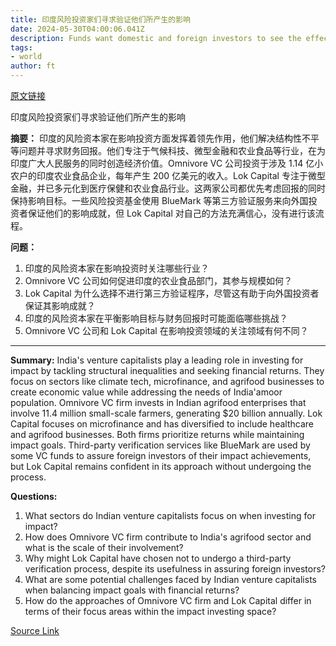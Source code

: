 ```yaml
---
title: 印度风险投资家们寻求验证他们所产生的影响
date: 2024-05-30T04:00:06.041Z
description: Funds want domestic and foreign investors to see the effects of backing climate tech, microfinance and agrifood businesses
tags: 
- world
author: ft
---
```


[原文链接](https://ft.com/content/aaf750c7-4348-435f-b138-a23d67e478b7)

印度风险投资家们寻求验证他们所产生的影响

**摘要：**
印度的风险资本家在影响投资方面发挥着领先作用，他们解决结构性不平等问题并寻求财务回报。他们专注于气候科技、微型金融和农业食品等行业，在为印度广大人民服务的同时创造经济价值。Omnivore VC 公司投资于涉及 1.14 亿小农户的印度农业食品企业，每年产生 200 亿美元的收入。Lok Capital 专注于微型金融，并已多元化到医疗保健和农业食品行业。这两家公司都优先考虑回报的同时保持影响目标。一些风险投资基金使用 BlueMark 等第三方验证服务来向外国投资者保证他们的影响成就，但 Lok Capital 对自己的方法充满信心，没有进行该流程。

**问题：**
1. 印度的风险资本家在影响投资时关注哪些行业？
2. Omnivore VC 公司如何促进印度的农业食品部门，其参与规模如何？
3. Lok Capital 为什么选择不进行第三方验证程序，尽管这有助于向外国投资者保证其影响成就？
4. 印度的风险资本家在平衡影响目标与财务回报时可能面临哪些挑战？
5. Omnivore VC 公司和 Lok Capital 在影响投资领域的关注领域有何不同？

---

**Summary:**
India's venture capitalists play a leading role in investing for impact by tackling structural inequalities and seeking financial returns. They focus on sectors like climate tech, microfinance, and agrifood businesses to create economic value while addressing the needs of India'amoor population. Omnivore VC firm invests in Indian agrifood enterprises that involve 11.4 million small-scale farmers, generating $20 billion annually. Lok Capital focuses on microfinance and has diversified to include healthcare and agrifood businesses. Both firms prioritize returns while maintaining impact goals. Third-party verification services like BlueMark are used by some VC funds to assure foreign investors of their impact achievements, but Lok Capital remains confident in its approach without undergoing the process.

**Questions:**
1. What sectors do Indian venture capitalists focus on when investing for impact?
2. How does Omnivore VC firm contribute to India's agrifood sector and what is the scale of their involvement?
3. Why might Lok Capital have chosen not to undergo a third-party verification process, despite its usefulness in assuring foreign investors?
4. What are some potential challenges faced by Indian venture capitalists when balancing impact goals with financial returns?
5. How do the approaches of Omnivore VC firm and Lok Capital differ in terms of their focus areas within the impact investing space?

[Source Link](https://ft.com/content/aaf750c7-4348-435f-b138-a23d67e478b7)

